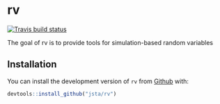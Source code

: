 
<!-- README.md is generated from README.Rmd. Please edit that file -->

# rv

[![Travis build
status](https://travis-ci.org/jsta/rv.svg?branch=master)](https://travis-ci.org/jsta/rv)

The goal of rv is to provide tools for simulation-based random variables

## Installation

You can install the development version of `rv` from
[Github](https://github.com/jsta/rv) with:

``` r
devtools::install_github("jsta/rv")
```
